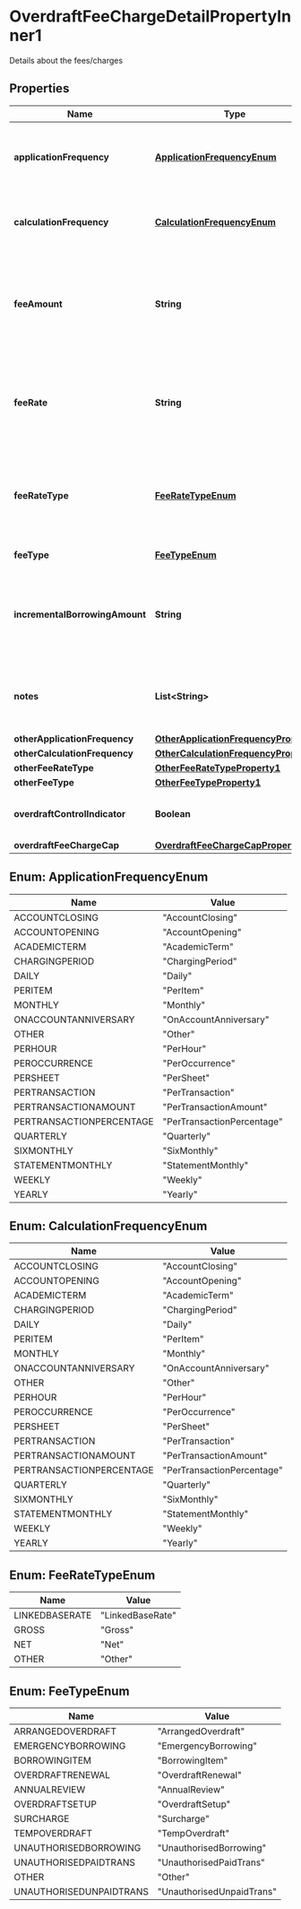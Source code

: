 

# OverdraftFeeChargeDetailPropertyInner1

Details about the fees/charges

## Properties

| Name | Type | Description | Notes |
|------------ | ------------- | ------------- | -------------|
|**applicationFrequency** | [**ApplicationFrequencyEnum**](#ApplicationFrequencyEnum) | Frequency at which the overdraft charge is applied to the account |  |
|**calculationFrequency** | [**CalculationFrequencyEnum**](#CalculationFrequencyEnum) | How often is the overdraft fee/charge calculated for the account. |  [optional] |
|**feeAmount** | **String** | Amount charged for an overdraft fee/charge (where it is charged in terms of an amount rather than a rate) |  [optional] |
|**feeRate** | **String** | Rate charged for overdraft fee/charge (where it is charged in terms of a rate rather than an amount) |  [optional] |
|**feeRateType** | [**FeeRateTypeEnum**](#FeeRateTypeEnum) | Rate type for overdraft fee/charge (where it is charged in terms of a rate rather than an amount) |  [optional] |
|**feeType** | [**FeeTypeEnum**](#FeeTypeEnum) | Overdraft fee type |  |
|**incrementalBorrowingAmount** | **String** | Every additional tranche of an overdraft balance to which an overdraft fee is applied |  [optional] |
|**notes** | **List&lt;String&gt;** | Free text for capturing any other info related to Overdraft Fees Charge Details |  [optional] |
|**otherApplicationFrequency** | [**OtherApplicationFrequencyProperty**](OtherApplicationFrequencyProperty.md) |  |  [optional] |
|**otherCalculationFrequency** | [**OtherCalculationFrequencyProperty**](OtherCalculationFrequencyProperty.md) |  |  [optional] |
|**otherFeeRateType** | [**OtherFeeRateTypeProperty1**](OtherFeeRateTypeProperty1.md) |  |  [optional] |
|**otherFeeType** | [**OtherFeeTypeProperty1**](OtherFeeTypeProperty1.md) |  |  [optional] |
|**overdraftControlIndicator** | **Boolean** | Specifies for the overdraft control feature/benefit |  [optional] |
|**overdraftFeeChargeCap** | [**OverdraftFeeChargeCapProperty**](OverdraftFeeChargeCapProperty.md) |  |  [optional] |



## Enum: ApplicationFrequencyEnum

| Name | Value |
|---- | -----|
| ACCOUNTCLOSING | &quot;AccountClosing&quot; |
| ACCOUNTOPENING | &quot;AccountOpening&quot; |
| ACADEMICTERM | &quot;AcademicTerm&quot; |
| CHARGINGPERIOD | &quot;ChargingPeriod&quot; |
| DAILY | &quot;Daily&quot; |
| PERITEM | &quot;PerItem&quot; |
| MONTHLY | &quot;Monthly&quot; |
| ONACCOUNTANNIVERSARY | &quot;OnAccountAnniversary&quot; |
| OTHER | &quot;Other&quot; |
| PERHOUR | &quot;PerHour&quot; |
| PEROCCURRENCE | &quot;PerOccurrence&quot; |
| PERSHEET | &quot;PerSheet&quot; |
| PERTRANSACTION | &quot;PerTransaction&quot; |
| PERTRANSACTIONAMOUNT | &quot;PerTransactionAmount&quot; |
| PERTRANSACTIONPERCENTAGE | &quot;PerTransactionPercentage&quot; |
| QUARTERLY | &quot;Quarterly&quot; |
| SIXMONTHLY | &quot;SixMonthly&quot; |
| STATEMENTMONTHLY | &quot;StatementMonthly&quot; |
| WEEKLY | &quot;Weekly&quot; |
| YEARLY | &quot;Yearly&quot; |



## Enum: CalculationFrequencyEnum

| Name | Value |
|---- | -----|
| ACCOUNTCLOSING | &quot;AccountClosing&quot; |
| ACCOUNTOPENING | &quot;AccountOpening&quot; |
| ACADEMICTERM | &quot;AcademicTerm&quot; |
| CHARGINGPERIOD | &quot;ChargingPeriod&quot; |
| DAILY | &quot;Daily&quot; |
| PERITEM | &quot;PerItem&quot; |
| MONTHLY | &quot;Monthly&quot; |
| ONACCOUNTANNIVERSARY | &quot;OnAccountAnniversary&quot; |
| OTHER | &quot;Other&quot; |
| PERHOUR | &quot;PerHour&quot; |
| PEROCCURRENCE | &quot;PerOccurrence&quot; |
| PERSHEET | &quot;PerSheet&quot; |
| PERTRANSACTION | &quot;PerTransaction&quot; |
| PERTRANSACTIONAMOUNT | &quot;PerTransactionAmount&quot; |
| PERTRANSACTIONPERCENTAGE | &quot;PerTransactionPercentage&quot; |
| QUARTERLY | &quot;Quarterly&quot; |
| SIXMONTHLY | &quot;SixMonthly&quot; |
| STATEMENTMONTHLY | &quot;StatementMonthly&quot; |
| WEEKLY | &quot;Weekly&quot; |
| YEARLY | &quot;Yearly&quot; |



## Enum: FeeRateTypeEnum

| Name | Value |
|---- | -----|
| LINKEDBASERATE | &quot;LinkedBaseRate&quot; |
| GROSS | &quot;Gross&quot; |
| NET | &quot;Net&quot; |
| OTHER | &quot;Other&quot; |



## Enum: FeeTypeEnum

| Name | Value |
|---- | -----|
| ARRANGEDOVERDRAFT | &quot;ArrangedOverdraft&quot; |
| EMERGENCYBORROWING | &quot;EmergencyBorrowing&quot; |
| BORROWINGITEM | &quot;BorrowingItem&quot; |
| OVERDRAFTRENEWAL | &quot;OverdraftRenewal&quot; |
| ANNUALREVIEW | &quot;AnnualReview&quot; |
| OVERDRAFTSETUP | &quot;OverdraftSetup&quot; |
| SURCHARGE | &quot;Surcharge&quot; |
| TEMPOVERDRAFT | &quot;TempOverdraft&quot; |
| UNAUTHORISEDBORROWING | &quot;UnauthorisedBorrowing&quot; |
| UNAUTHORISEDPAIDTRANS | &quot;UnauthorisedPaidTrans&quot; |
| OTHER | &quot;Other&quot; |
| UNAUTHORISEDUNPAIDTRANS | &quot;UnauthorisedUnpaidTrans&quot; |



